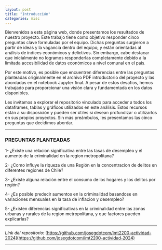 ```yaml
---
layout: post
title: "Introducción"
categories: misc
---
```



Bienvenidos a esta página web, donde presentamos los resultados de nuestro proyecto. Este trabajo tiene como objetivo responder cinco preguntas clave formuladas por el equipo. Dichas preguntas surgieron a partir de ideas y la vagancia dentro del equipo, y están orientadas al análisis de índices económicos y delictivos. Sin embargo, cabe destacar que inicialmente no logramos responderlas completamente debido a la limitada accesibilidad de datos económicos a nivel comunal en el país.

Por este motivo, es posible que encuentren diferencias entre las preguntas planteadas originalmente en el archivo PDF introductorio del proyecto y las abordadas en el notebook Jupyter final. A pesar de estos desafíos, hemos trabajado para proporcionar una visión clara y fundamentada en los datos disponibles.

Les invitamos a explorar el repositorio vinculado para acceder a todos los dataframes, tablas y gráficos utilizados en este análisis. Estos recursos están a su disposición y pueden ser útiles si desean profundizar o utilizarlos en sus propios proyectos. Sin más preámbulos, les presentamos las cinco preguntas que decidimos abordar.

---

### PREGUNTAS PLANTEADAS
1- ¿Existe una relacion significativa entre las tasas de desempleo y el aumento de la criminalidad en la region metropolitana?

2- ¿Como influye la riqueza de una Región en la concentracion de delitos en diferentes regiones de Chile?

3- ¿Existe alguna relación entre el consumo de los hogares y los delitos por región?

4- ¿Es posible predecir aumentos en la criminalidad basandose en variaciones mensuales en la tasa de inflacion y desempleo?

5- ¿Existen diferencias significativas en la criminalidad entre las zonas urbanas y rurales de la region metropolitana, y que factores pueden explicarlas?

---

 *Link del repositorio*: [https://github.com/josegdotcom/imt2200-actividad-2024](https://github.com/josegdotcom/imt2200-actividad-2024)


---
